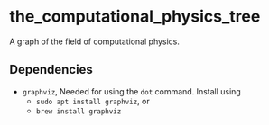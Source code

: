 # the_computational_physics_tree
A graph of the field of computational physics.

## Dependencies
- `graphviz`, Needed for using the `dot` command. Install using
  - `sudo apt install graphviz`, or
  - `brew install graphviz`
